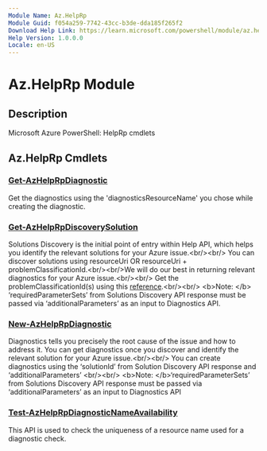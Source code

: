 ```yaml
---
Module Name: Az.HelpRp
Module Guid: f054a259-7742-43cc-b3de-dda185f265f2
Download Help Link: https://learn.microsoft.com/powershell/module/az.helprp
Help Version: 1.0.0.0
Locale: en-US
---
```


# Az.HelpRp Module
## Description
Microsoft Azure PowerShell: HelpRp cmdlets

## Az.HelpRp Cmdlets
### [Get-AzHelpRpDiagnostic](Get-AzHelpRpDiagnostic.md)
Get the diagnostics using the 'diagnosticsResourceName' you chose while creating the diagnostic.

### [Get-AzHelpRpDiscoverySolution](Get-AzHelpRpDiscoverySolution.md)
Solutions Discovery is the initial point of entry within Help API, which helps you identify the relevant solutions for your Azure issue.\<br/\>\<br/\> You can discover solutions using resourceUri OR resourceUri + problemClassificationId.\<br/\>\<br/\>We will do our best in returning relevant diagnostics for your Azure issue.\<br/\>\<br/\> Get the problemClassificationId(s) using this [reference](https://learn.microsoft.com/en-us/rest/api/support/problem-classifications/list?tabs=HTTP).\<br/\>\<br/\> \<b\>Note: \</b\> ‘requiredParameterSets’ from Solutions Discovery API response must be passed via ‘additionalParameters’ as an input to Diagnostics API.

### [New-AzHelpRpDiagnostic](New-AzHelpRpDiagnostic.md)
Diagnostics tells you precisely the root cause of the issue and how to address it.
You can get diagnostics once you discover and identify the relevant solution for your Azure issue.\<br/\>\<br/\> You can create diagnostics using the ‘solutionId’  from Solution Discovery API response and ‘additionalParameters’ \<br/\>\<br/\> \<b\>Note: \</b\>‘requiredParameterSets’ from Solutions Discovery API response must be passed via ‘additionalParameters’ as an input to Diagnostics API

### [Test-AzHelpRpDiagnosticNameAvailability](Test-AzHelpRpDiagnosticNameAvailability.md)
This API is used to check the uniqueness of a resource name used for a diagnostic check.

